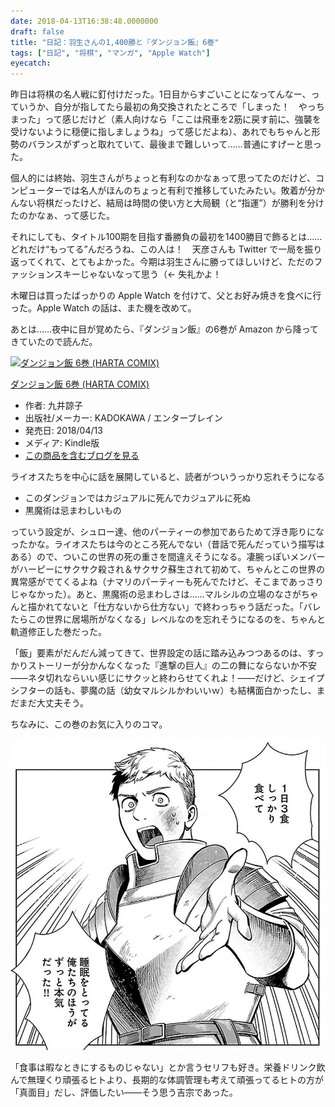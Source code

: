 ```yaml
---
date: 2018-04-13T16:38:48.0000000
draft: false
title: "日記：羽生さんの1,400勝と『ダンジョン飯』6巻"
tags: ["日記", "将棋", "マンガ", "Apple Watch"]
eyecatch: 
---
```

<p>昨日は将棋の名人戦に釘付けだった。1日目からすごいことになってんなー、っていうか、自分が指してたら最初の角交換されたところで「しまった！　やっちまった」って感じだけど（素人向けなら「ここは飛車を2筋に戻す前に、強襲を受けないように穏便に指しましょうね」って感じだよね）、あれでもちゃんと形勢のバランスがずっと取れていて、最後まで難しいって……普通にすげーと思った。</p><p>個人的には終始、羽生さんがちょっと有利なのかなぁって思ってたのだけど、コンピューターでは名人がほんのちょっと有利で推移していたみたい。敗着が分かんない将棋だったけど、結局は時間の使い方と大局観（と“指運”）が勝利を分けたのかなぁ、って感じた。</p><p>それにしても、タイトル100期を目指す番勝負の最初を1400勝目で飾るとは……どれだけ“もってる”んだろうね、この人は！　天彦さんも Twitter で一局を振り返ってくれて、とてもよかった。今期は羽生さんに勝ってほしいけど、ただのファッションスキーじゃないなって思う（← 失礼かよ！</p><p>木曜日は買ったばっかりの Apple Watch を付けて、父とお好み焼きを食べに行った。Apple Watch の話は、また機を改めて。</p><p>あとは……夜中に目が覚めたら、『ダンジョン飯』の6巻が Amazon から降ってきていたので読んだ。</p><p><div class="hatena-asin-detail"><a href="http://www.amazon.co.jp/exec/obidos/ASIN/B07BVMWHMF/bestylesnet-22/"><img src="https://images-fe.ssl-images-amazon.com/images/I/61Q0REOMbSL._SL160_.jpg" class="hatena-asin-detail-image" alt="ダンジョン飯 6巻 (HARTA COMIX)" title="ダンジョン飯 6巻 (HARTA COMIX)"></a><div class="hatena-asin-detail-info"><p class="hatena-asin-detail-title"><a href="http://www.amazon.co.jp/exec/obidos/ASIN/B07BVMWHMF/bestylesnet-22/">ダンジョン飯 6巻 (HARTA COMIX)</a></p><ul><li><span class="hatena-asin-detail-label">作者:</span> 九井諒子</li><li><span class="hatena-asin-detail-label">出版社/メーカー:</span> KADOKAWA / エンターブレイン</li><li><span class="hatena-asin-detail-label">発売日:</span> 2018/04/13</li><li><span class="hatena-asin-detail-label">メディア:</span> Kindle版</li><li><a href="http://d.hatena.ne.jp/asin/B07BVMWHMF/bestylesnet-22" target="_blank">この商品を含むブログを見る</a></li></ul></div><div class="hatena-asin-detail-foot"></div></div></p><p>ライオスたちを中心に話を展開していると、読者がついうっかり忘れそうになる</p>

<ul>
<li>このダンジョンではカジュアルに死んでカジュアルに死ぬ</li>
<li>黒魔術は忌まわしいもの</li>
</ul><p>っていう設定が、シュロー達、他のパーティーの参加であらためて浮き彫りになったかな。ライオスたちは今のところ死んでない（昔話で死んだっていう描写はある）ので、ついこの世界の死の重さを間違えそうになる。凄腕っぽいメンバーがハーピーにサクサク殺され＆サクサク蘇生されて初めて、ちゃんとこの世界の異常感がでてくるよね（ナマリのパーティーも死んでたけど、そこまであっさりじゃなかった）。あと、黒魔術の忌まわしさは……マルシルの立場のなさがちゃんと描かれてないと「仕方ないから仕方ない」で終わっちゃう話だった。「バレたらこの世界に居場所がなくなる」レベルなのを忘れそうになるのを、ちゃんと軌道修正した巻だった。</p><p>「飯」要素がだんだん減ってきて、世界設定の話に踏み込みつつあるのは、すっかりストーリーが分かんなくなった『進撃の巨人』の二の舞にならないか不安――ネタ切れならいい感じにサクッと終わらせてくれよ！――だけど、シェイプシフターの話も、夢魔の話（幼女マルシルかわいいｗ）も結構面白かったし、まだまだ大丈夫そう。</p><p>ちなみに、この巻のお気に入りのコマ。</p><p><span itemscope itemtype="http://schema.org/Photograph"><img src="20180413033246.jpg" alt="f:id:daruyanagi:20180413033246j:plain" title="f:id:daruyanagi:20180413033246j:plain" class="hatena-fotolife" itemprop="image"></span></p><p>「食事は暇なときにするものじゃない」とか言うセリフも好き。栄養ドリンク飲んで無理くり頑張るヒトより、長期的な体調管理も考えて頑張ってるヒトの方が「真面目」だし、評価したい――そう思う吉宗であった。</p>
